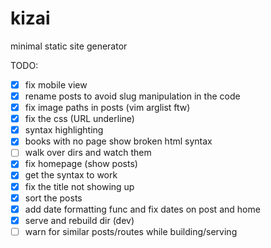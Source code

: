 # kizai
minimal static site generator

TODO:
- [x] fix mobile view
- [x] rename posts to avoid slug manipulation in the code
- [x] fix image paths in posts (vim arglist ftw)
- [x] fix the css (URL underline)
- [x] syntax highlighting
- [x] books with no page show broken html syntax
- [ ] walk over dirs and watch them
- [x] fix homepage (show posts)
- [x] get the syntax to work
- [x] fix the title not showing up
- [x] sort the posts
- [x] add date formatting func and fix dates on post and home
- [x] serve and rebuild dir (dev)
- [ ] warn for similar posts/routes while building/serving
